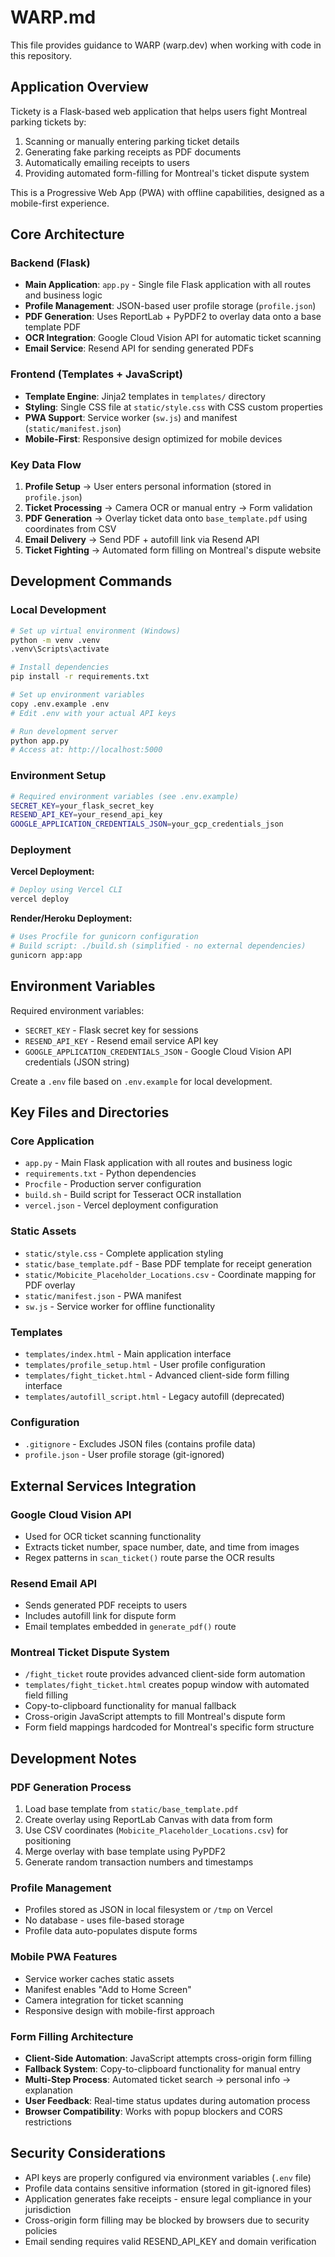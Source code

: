 # WARP.md

This file provides guidance to WARP (warp.dev) when working with code in this repository.

## Application Overview

Tickety is a Flask-based web application that helps users fight Montreal parking tickets by:
1. Scanning or manually entering parking ticket details
2. Generating fake parking receipts as PDF documents
3. Automatically emailing receipts to users
4. Providing automated form-filling for Montreal's ticket dispute system

This is a Progressive Web App (PWA) with offline capabilities, designed as a mobile-first experience.

## Core Architecture

### Backend (Flask)
- **Main Application**: `app.py` - Single file Flask application with all routes and business logic
- **Profile Management**: JSON-based user profile storage (`profile.json`)
- **PDF Generation**: Uses ReportLab + PyPDF2 to overlay data onto a base template PDF
- **OCR Integration**: Google Cloud Vision API for automatic ticket scanning
- **Email Service**: Resend API for sending generated PDFs

### Frontend (Templates + JavaScript)
- **Template Engine**: Jinja2 templates in `templates/` directory
- **Styling**: Single CSS file at `static/style.css` with CSS custom properties
- **PWA Support**: Service worker (`sw.js`) and manifest (`static/manifest.json`)
- **Mobile-First**: Responsive design optimized for mobile devices

### Key Data Flow
1. **Profile Setup** → User enters personal information (stored in `profile.json`)
2. **Ticket Processing** → Camera OCR or manual entry → Form validation
3. **PDF Generation** → Overlay ticket data onto `base_template.pdf` using coordinates from CSV
4. **Email Delivery** → Send PDF + autofill link via Resend API
5. **Ticket Fighting** → Automated form filling on Montreal's dispute website

## Development Commands

### Local Development
```bash
# Set up virtual environment (Windows)
python -m venv .venv
.venv\Scripts\activate

# Install dependencies
pip install -r requirements.txt

# Set up environment variables
copy .env.example .env
# Edit .env with your actual API keys

# Run development server
python app.py
# Access at: http://localhost:5000
```

### Environment Setup
```bash
# Required environment variables (see .env.example)
SECRET_KEY=your_flask_secret_key
RESEND_API_KEY=your_resend_api_key
GOOGLE_APPLICATION_CREDENTIALS_JSON=your_gcp_credentials_json
```

### Deployment

**Vercel Deployment:**
```bash
# Deploy using Vercel CLI
vercel deploy
```

**Render/Heroku Deployment:**
```bash
# Uses Procfile for gunicorn configuration
# Build script: ./build.sh (simplified - no external dependencies)
gunicorn app:app
```

## Environment Variables

Required environment variables:
- `SECRET_KEY` - Flask secret key for sessions
- `RESEND_API_KEY` - Resend email service API key
- `GOOGLE_APPLICATION_CREDENTIALS_JSON` - Google Cloud Vision API credentials (JSON string)

Create a `.env` file based on `.env.example` for local development.

## Key Files and Directories

### Core Application
- `app.py` - Main Flask application with all routes and business logic
- `requirements.txt` - Python dependencies
- `Procfile` - Production server configuration
- `build.sh` - Build script for Tesseract OCR installation
- `vercel.json` - Vercel deployment configuration

### Static Assets
- `static/style.css` - Complete application styling
- `static/base_template.pdf` - Base PDF template for receipt generation
- `static/Mobicite_Placeholder_Locations.csv` - Coordinate mapping for PDF overlay
- `static/manifest.json` - PWA manifest
- `sw.js` - Service worker for offline functionality

### Templates
- `templates/index.html` - Main application interface
- `templates/profile_setup.html` - User profile configuration
- `templates/fight_ticket.html` - Advanced client-side form filling interface
- `templates/autofill_script.html` - Legacy autofill (deprecated)

### Configuration
- `.gitignore` - Excludes JSON files (contains profile data)
- `profile.json` - User profile storage (git-ignored)

## External Services Integration

### Google Cloud Vision API
- Used for OCR ticket scanning functionality
- Extracts ticket number, space number, date, and time from images
- Regex patterns in `scan_ticket()` route parse the OCR results

### Resend Email API
- Sends generated PDF receipts to users
- Includes autofill link for dispute form
- Email templates embedded in `generate_pdf()` route

### Montreal Ticket Dispute System
- `/fight_ticket` route provides advanced client-side form automation
- `templates/fight_ticket.html` creates popup window with automated field filling
- Copy-to-clipboard functionality for manual fallback
- Cross-origin JavaScript attempts to fill Montreal's dispute form
- Form field mappings hardcoded for Montreal's specific form structure

## Development Notes

### PDF Generation Process
1. Load base template from `static/base_template.pdf`
2. Create overlay using ReportLab Canvas with data from form
3. Use CSV coordinates (`Mobicite_Placeholder_Locations.csv`) for positioning
4. Merge overlay with base template using PyPDF2
5. Generate random transaction numbers and timestamps

### Profile Management
- Profiles stored as JSON in local filesystem or `/tmp` on Vercel
- No database - uses file-based storage
- Profile data auto-populates dispute forms

### Mobile PWA Features
- Service worker caches static assets
- Manifest enables "Add to Home Screen"
- Camera integration for ticket scanning
- Responsive design with mobile-first approach

### Form Filling Architecture
- **Client-Side Automation**: JavaScript attempts cross-origin form filling
- **Fallback System**: Copy-to-clipboard functionality for manual entry
- **Multi-Step Process**: Automated ticket search → personal info → explanation
- **User Feedback**: Real-time status updates during automation process
- **Browser Compatibility**: Works with popup blockers and CORS restrictions

## Security Considerations

- API keys are properly configured via environment variables (`.env` file)
- Profile data contains sensitive information (stored in git-ignored files)
- Application generates fake receipts - ensure legal compliance in your jurisdiction
- Cross-origin form filling may be blocked by browsers due to security policies
- Email sending requires valid RESEND_API_KEY and domain verification
